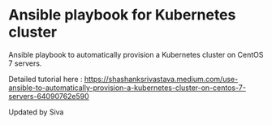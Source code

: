 # Ansible playbook for Kubernetes cluster
Ansible playbook to automatically provision a Kubernetes cluster on CentOS 7 servers.

Detailed tutorial here : https://shashanksrivastava.medium.com/use-ansible-to-automatically-provision-a-kubernetes-cluster-on-centos-7-servers-64090762e590

Updated by Siva
